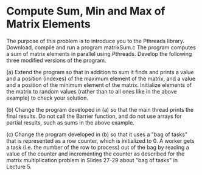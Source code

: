 # Compute Sum, Min and Max of Matrix Elements

The purpose of this problem is to introduce you to the Pthreads library. Download, compile and run a program matrixSum.c The program computes a sum of matrix elements in parallel using Pthreads. Develop the following three modified versions of the program.

(a) Extend the program so that in addition to sum it finds and prints a value and a position (indexes) of the maximum element of the matrix, and a value and a position of the minimum element of the matrix.  Initialize elements of the matrix to random values (rather than to all ones like in the above example) to check your solution.

(b) Change the program developed in (a) so that the main thread prints the final results. Do not call the Barrier function, and do not use arrays for partial results, such as  sums in the above example.

(c) Change the program developed in (b) so that it uses a "bag of tasks" that is represented as a row counter, which is initialized to 0. A worker gets a task (i.e. the number of the row to process) out of the bag by reading a value of the counter and incrementing the counter as described for the matrix multiplication problem in Slides 27-29 about "bag of tasks" in Lecture 5.
